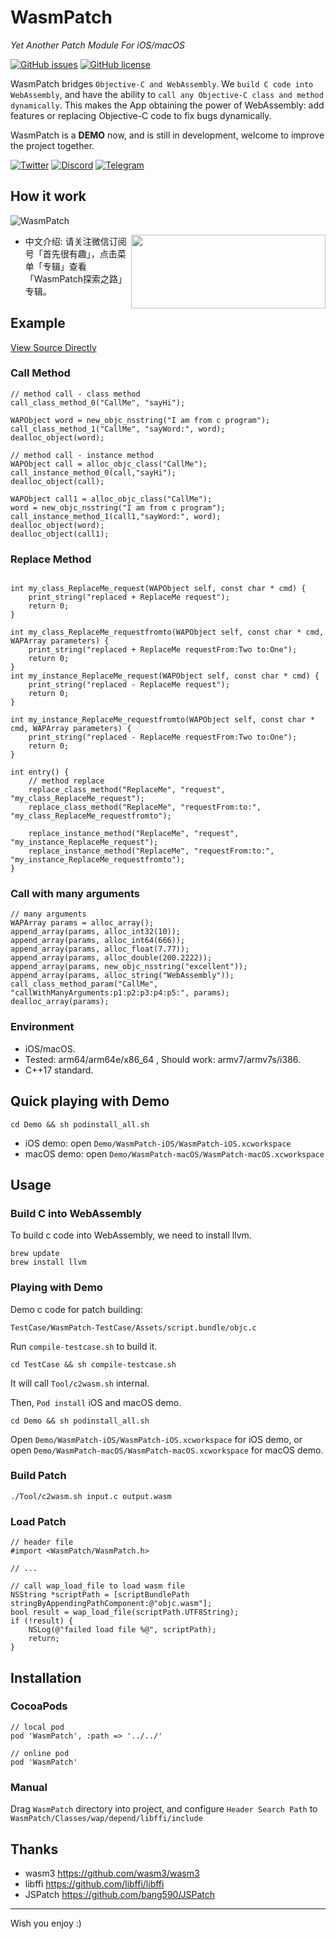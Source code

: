 # WasmPatch

*Yet Another Patch Module For iOS/macOS* 

[![GitHub issues](https://img.shields.io/github/issues-raw/everettjf/WasmPatch?style=flat-square&label=issues&color=success)](https://github.com/everettjf/WasmPatch/issues) 
[![GitHub license](https://img.shields.io/badge/license-MIT-blue?style=flat-square)](https://github.com/everettjf/WasmPatch)


WasmPatch bridges `Objective-C and WebAssembly`. We `build C code into WebAssembly`, and have the ability to `call any Objective-C class and method dynamically`. This makes the App obtaining the power of WebAssembly: add features or replacing Objective-C code to fix bugs dynamically.

WasmPatch is a **DEMO** now, and is still in development, welcome to improve the project together.

[![Twitter](https://img.shields.io/twitter/follow/everettjf?style=flat-square&color=1da1f2&label=twitter&logo=twitter)](https://twitter.com/everettjf) 
[![Discord](https://img.shields.io/discord/728632973670219870?style=flat-square&logo=discord&color=7289da&label=discord)](https://discord.gg/7qWjfzj)
[![Telegram](https://img.shields.io/badge/telegram-chat-0088cc?style=flat-square&logo=telegram)](https://t.me/wasmpatch)

## How it work

![WasmPatch](Image/WasmPatch.png)

<img align="right" width="311" height="118" src="/Image/wechat.png">

- 中文介绍: 请关注微信订阅号「首先很有趣」，点击菜单「专辑」查看「WasmPatch探索之路」专辑。

## Example

[View Source Directly](https://github.com/everettjf/WasmPatch/blob/master/TestCase/WasmPatch-TestCase/Assets/script.bundle/objc.c)

### Call Method

```
// method call - class method
call_class_method_0("CallMe", "sayHi");
    
WAPObject word = new_objc_nsstring("I am from c program");
call_class_method_1("CallMe", "sayWord:", word);
dealloc_object(word);

// method call - instance method
WAPObject call = alloc_objc_class("CallMe");
call_instance_method_0(call,"sayHi");
dealloc_object(call);

WAPObject call1 = alloc_objc_class("CallMe");
word = new_objc_nsstring("I am from c program");
call_instance_method_1(call1,"sayWord:", word);
dealloc_object(word);
dealloc_object(call1);
```

### Replace Method

```

int my_class_ReplaceMe_request(WAPObject self, const char * cmd) {
    print_string("replaced + ReplaceMe request");
    return 0;
}

int my_class_ReplaceMe_requestfromto(WAPObject self, const char * cmd, WAPArray parameters) {
    print_string("replaced + ReplaceMe requestFrom:Two to:One");
    return 0;
}
int my_instance_ReplaceMe_request(WAPObject self, const char * cmd) {
    print_string("replaced - ReplaceMe request");
    return 0;
}

int my_instance_ReplaceMe_requestfromto(WAPObject self, const char * cmd, WAPArray parameters) {
    print_string("replaced - ReplaceMe requestFrom:Two to:One");
    return 0;
}

int entry() {
    // method replace
    replace_class_method("ReplaceMe", "request", "my_class_ReplaceMe_request");
    replace_class_method("ReplaceMe", "requestFrom:to:", "my_class_ReplaceMe_requestfromto");

    replace_instance_method("ReplaceMe", "request", "my_instance_ReplaceMe_request");
    replace_instance_method("ReplaceMe", "requestFrom:to:", "my_instance_ReplaceMe_requestfromto");
}
```

### Call with many arguments

```
// many arguments
WAPArray params = alloc_array();
append_array(params, alloc_int32(10));
append_array(params, alloc_int64(666));
append_array(params, alloc_float(7.77));
append_array(params, alloc_double(200.2222));
append_array(params, new_objc_nsstring("excellent"));
append_array(params, alloc_string("WebAssembly"));
call_class_method_param("CallMe", "callWithManyArguments:p1:p2:p3:p4:p5:", params);
dealloc_array(params);
```

### Environment

- iOS/macOS.
- Tested: arm64/arm64e/x86_64 , Should work: armv7/armv7s/i386.
- C++17 standard.

## Quick playing with Demo

```
cd Demo && sh podinstall_all.sh
```

- iOS demo: open `Demo/WasmPatch-iOS/WasmPatch-iOS.xcworkspace`
- macOS demo: open `Demo/WasmPatch-macOS/WasmPatch-macOS.xcworkspace`

## Usage

### Build C into WebAssembly

To build c code into WebAssembly, we need to install llvm.

```
brew update
brew install llvm
```

### Playing with Demo

Demo c code for patch building:

```
TestCase/WasmPatch-TestCase/Assets/script.bundle/objc.c
```

Run `compile-testcase.sh` to build it.

```
cd TestCase && sh compile-testcase.sh
```

It will call `Tool/c2wasm.sh` internal.

Then, `Pod install` iOS and macOS demo.

```
cd Demo && sh podinstall_all.sh
```

Open `Demo/WasmPatch-iOS/WasmPatch-iOS.xcworkspace` for iOS demo, or open `Demo/WasmPatch-macOS/WasmPatch-macOS.xcworkspace` for macOS demo.


### Build Patch

```
./Tool/c2wasm.sh input.c output.wasm
```

### Load Patch

```
// header file
#import <WasmPatch/WasmPatch.h>

// ...

// call wap_load_file to load wasm file
NSString *scriptPath = [scriptBundlePath stringByAppendingPathComponent:@"objc.wasm"];
bool result = wap_load_file(scriptPath.UTF8String);
if (!result) {
    NSLog(@"failed load file %@", scriptPath);
    return;
}
```


## Installation

### CocoaPods

```
// local pod
pod 'WasmPatch', :path => '../../'

// online pod
pod 'WasmPatch'
```

### Manual

Drag `WasmPatch` directory into project, and configure `Header Search Path` to `WasmPatch/Classes/wap/depend/libffi/include`



## Thanks

- wasm3 https://github.com/wasm3/wasm3
- libffi https://github.com/libffi/libffi
- JSPatch https://github.com/bang590/JSPatch


---

Wish you enjoy :)

